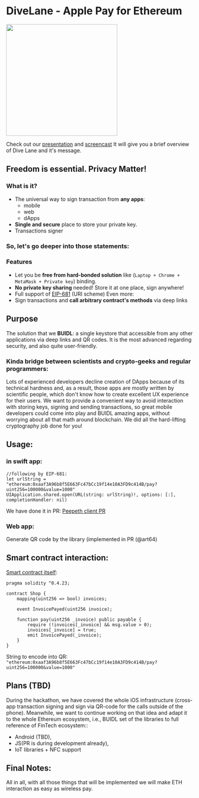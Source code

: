 # DiveLane - Apple Pay for Ethereum

<img src="https://github.com/matterinc/DiveLane/blob/master/dive%20logo.png" align="center" width="300">

Check out our [presentation](https://github.com/matterinc/DiveLane/blob/master/DiveLanePresentation.pdf) and [screencast](https://www.youtube.com/watch?time_continue=7&v=Uidm5YccUas)
It will give you a brief overview of Dive Lane and it's message.

## Freedom is **essential**. Privacy **Matter**!

### What is it?

- The universal way to sign transaction from **any apps**: 
  - mobile
  - web
  - dApps
- **Single and secure** place to store your private key.
-  Transactions signer

### So, let's go deeper into those statements:

### Features
- Let you be **free from hard-bonded solution** like (`Laptop + Chrome + MetaMask + Private key`) binding. 
- **No private key sharing** needed! Store it at one place, sign anywhere!
- Full support of [EIP-681](https://eips.ethereum.org/EIPS/eip-681) (URI scheme)
 Even more:
- Sign transactions and **call arbitrary contract's methods** via deep links

## Purpose

The solution that we **BUIDL**: a single keystore that accessible from any other applications via deep links and QR codes. It is the most advanced regarding security, and also quite user-friendly.


### Kinda bridge between scientists and crypto-geeks and regular programmers:
Lots of experienced developers decline creation of DApps because of its technical hardness and, as a result, those apps are mostly written by scientific people, which don't know how to create excellent UX experience for their users. We want to provide a convenient way to avoid interaction with storing keys, signing and sending transactions, so great mobile developers could come into play and BUIDL amazing apps, without worrying about all that math around blockchain. 
We did all the hard-lifting cryptography job done for you!

## Usage:

### in swift app:
```
//following by EIP-681:
let urlString = "ethereum:0xaaf3A96b8f5E663Fc47bCc19f14e10A3FD9c414B/pay?uint256=100000&value=1000"
UIApplication.shared.open(URL(string: urlString)!, options: [:], completionHandler: nil)
```
We have done it in PR: [Peepeth client PR](https://github.com/matterinc/PeepethClient/pull/8)


### Web app:

Generate QR code by the library (implemented in PR (@art64)


## Smart contract interaction:
[Smart contract itself](https://rinkeby.etherscan.io/address/0xaaf3a96b8f5e663fc47bcc19f14e10a3fd9c414b):
```
pragma solidity ^0.4.23;

contract Shop {
    mapping(uint256 => bool) invoices;
    
    event InvoicePayed(uint256 invoice);

    function pay(uint256 _invoice) public payable {
        require (!invoices[_invoice] && msg.value > 0);
        invoices[_invoice] = true;
        emit InvoicePayed(_invoice);
    }
}
```
String to encode into QR: `"ethereum:0xaaf3A96b8f5E663Fc47bCc19f14e10A3FD9c414B/pay?uint256=100000&value=1000"`

## Plans (TBD)
During the hackathon, we have covered the whole iOS infrastructure (cross-app transaction signing and sign via QR-code for the calls outside of the phone).
Meanwhile, we want to continue working on that idea and adapt it to the whole Ethereum ecosystem, 
i.e., BUIDL set of the libraries to full reference of FinTech ecosystem::
- Android (TBD), 
- JS(PR is during development already), 
- IoT libraries + NFC support 

## Final Notes:

All in all, with all those things that will be implemented we will make ETH interaction as easy as wireless pay.
